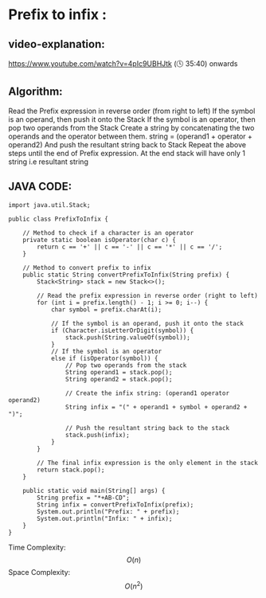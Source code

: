 # Prefix to infix :

## video-explanation:
https://www.youtube.com/watch?v=4pIc9UBHJtk (🕓 35:40) onwards

## Algorithm:
Read the Prefix expression in reverse order (from right to left)
If the symbol is an operand, then push it onto the Stack
If the symbol is an operator, then pop two operands from the Stack 
Create a string by concatenating the two operands and the operator between them. 
string = (operand1 + operator + operand2) 
And push the resultant string back to Stack
Repeat the above steps until the end of Prefix expression.
At the end stack will have only 1 string i.e resultant string
## JAVA CODE:
```
import java.util.Stack;

public class PrefixToInfix {

    // Method to check if a character is an operator
    private static boolean isOperator(char c) {
        return c == '+' || c == '-' || c == '*' || c == '/';
    }

    // Method to convert prefix to infix
    public static String convertPrefixToInfix(String prefix) {
        Stack<String> stack = new Stack<>();

        // Read the prefix expression in reverse order (right to left)
        for (int i = prefix.length() - 1; i >= 0; i--) {
            char symbol = prefix.charAt(i);

            // If the symbol is an operand, push it onto the stack
            if (Character.isLetterOrDigit(symbol)) {
                stack.push(String.valueOf(symbol));
            } 
            // If the symbol is an operator
            else if (isOperator(symbol)) {
                // Pop two operands from the stack
                String operand1 = stack.pop();
                String operand2 = stack.pop();

                // Create the infix string: (operand1 operator operand2)
                String infix = "(" + operand1 + symbol + operand2 + ")";

                // Push the resultant string back to the stack
                stack.push(infix);
            }
        }

        // The final infix expression is the only element in the stack
        return stack.pop();
    }

    public static void main(String[] args) {
        String prefix = "*+AB-CD";
        String infix = convertPrefixToInfix(prefix);
        System.out.println("Prefix: " + prefix);
        System.out.println("Infix: " + infix);
    }
}

```
Time Complexity: $$O(n)$$
Space Complexity: $$O(n^2)$$
